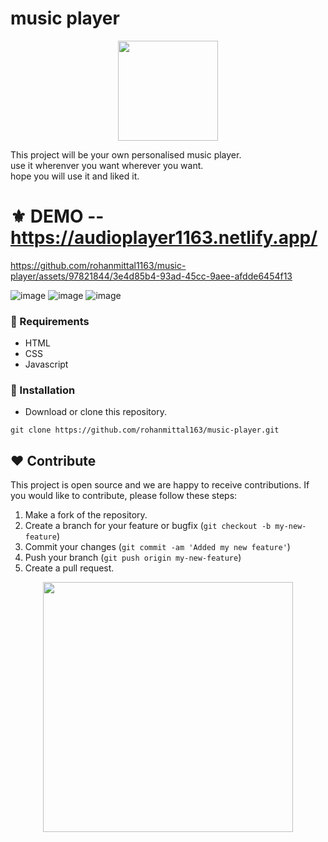 # music player
<p align="center">
  <img src="https://cdn-icons-png.flaticon.com/512/2995/2995101.png" width="160" />
</p>
This project will be your own personalised music player.<br>
use it wherenver you want wherever you want.<br>
hope you will use it and liked it.

# ⚜ DEMO -- https://audioplayer1163.netlify.app/


https://github.com/rohanmittal1163/music-player/assets/97821844/3e4d85b4-93ad-45cc-9aee-afdde6454f13


![image](https://user-images.githubusercontent.com/97821844/232283537-8252613e-bb7f-47f6-b7e1-36c2910e50fa.png)
![image](https://user-images.githubusercontent.com/97821844/232283551-29c2bb02-a993-48c9-a7a7-dcee30a8ca03.png)
![image](https://user-images.githubusercontent.com/97821844/232283554-9eb631db-4201-435b-afdb-a3d619eff121.png)



### 📌 Requirements 

- HTML 
- CSS 
- Javascript

### 🔰 Installation 

- Download or clone this repository.
```
git clone https://github.com/rohanmittal163/music-player.git
```
## ❤ Contribute
This project is open source and we are happy to receive contributions. If you would like to contribute, please follow these steps:

1. Make a fork of the repository.
2. Create a branch for your feature or bugfix (`git checkout -b my-new-feature`)
3. Commit your changes (`git commit -am 'Added my new feature'`)
4. Push your branch (`git push origin my-new-feature`)
5. Create a pull request.

<p align="center">
  <img src="https://user-images.githubusercontent.com/104341274/210186277-0d434bb0-80c0-43a9-b6b0-2e42e18c31a9.png" width="400" />
</p>
